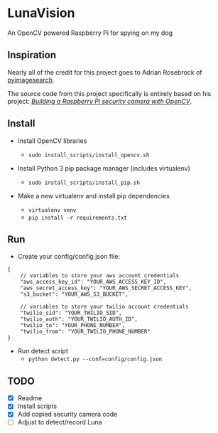 LunaVision
==========
An OpenCV powered Raspberry Pi for spying on my dog

Inspiration
-----------
Nearly all of the credit for this project goes to Adrian Rosebrock of [pyimagesearch](https://www.pyimagesearch.com/).

The source code from this project specifically is entirely based on his project: _[Building a Raspberry Pi security camera with OpenCV](https://www.pyimagesearch.com/2019/03/25/building-a-raspberry-pi-security-camera-with-opencv/)_.

Install
-------
- Install OpenCV libraries
  - `sudo install_scripts/install_opencv.sh`
- Install Python 3 pip package manager (includes virtualenv)
  - `sudo install_scripts/install_pip.sh`

- Make a new virtualenv and install pip dependencies
  - `virtualenv venv`
  - `pip install -r requirements.txt`

Run
---
- Create your config/config.json file:
```
{
    // variables to store your aws account credentials
	"aws_access_key_id": "YOUR_AWS_ACCESS_KEY_ID",
	"aws_secret_access_key": "YOUR_AWS_SECRET_ACCESS_KEY",
	"s3_bucket": "YOUR_AWS_S3_BUCKET",

	// variables to store your twilio account credentials
	"twilio_sid": "YOUR_TWILIO_SID",
	"twilio_auth": "YOUR_TWILIO_AUTH_ID",
	"twilio_to": "YOUR_PHONE_NUMBER",
	"twilio_from": "YOUR_TWILIO_PHONE_NUMBER"
}
```
- Run detect script
  - `python detect.py --conf=config/config.json`

TODO
----
- [x] Readme
- [x] Install scripts
- [x] Add copied security camera code
- [ ] Adjust to detect/record Luna